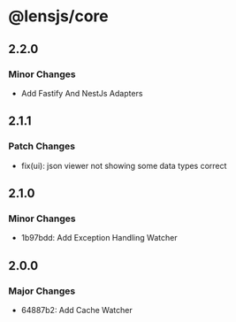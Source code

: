 # @lensjs/core

## 2.2.0

### Minor Changes

- Add Fastify And NestJs Adapters

## 2.1.1

### Patch Changes

- fix(ui): json viewer not showing some data types correct

## 2.1.0

### Minor Changes

- 1b97bdd: Add Exception Handling Watcher

## 2.0.0

### Major Changes

- 64887b2: Add Cache Watcher
